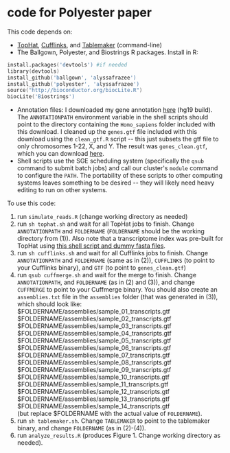 code for Polyester paper
==============

This code depends on:
* [TopHat](http://tophat.cbcb.umd.edu/index.shtml), [Cufflinks](http://cufflinks.cbcb.umd.edu/), and [Tablemaker](https://github.com/alyssafrazee/ballgown/tree/master/tablemaker) (command-line)
* The Ballgown, Polyester, and Biostrings R packages. Install in R:
```S
install.packages('devtools') #if needed
library(devtools)
install_github('ballgown', 'alyssafrazee')
install_github('polyester', 'alyssafrazee')
source("http://bioconductor.org/biocLite.R")
biocLite('Biostrings')
```
* Annotation files: I downloaded my gene annotation [here](http://tophat.cbcb.umd.edu/igenomes.shtml) (hg19 build). The `ANNOTATIONPATH` environment variable in the shell scripts should point to the directory containing the `Homo_sapiens` folder included with this download. I cleaned up the `genes.gtf` file included with this download using the `clean_gtf.R` script -- this just subsets the gtf file to only chromosomes 1-22, X, and Y. The result was `genes_clean.gtf`, which you can download [here](https://drive.google.com/file/d/0B2HiqINPidEUelF3MkdxMXNNYlE/edit?usp=sharing). 
* Shell scripts use the SGE scheduling system (specifically the `qsub` command to submit batch jobs) and call our cluster's `module` command to configure the `PATH`. The portability of these scripts to other computing systems leaves something to be desired -- they will likely need heavy editing to run on other systems.

To use this code:  
  1. run `simulate_reads.R` (change working directory as needed)  
  2. run `sh tophat.sh` and wait for all TopHat jobs to finish. Change `ANNOTATIONPATH` and `FOLDERNAME` (`FOLDERNAME` should be the working directory from (1)). Also note that a transcriptome index was pre-built for TopHat using [this shell script and dummy fasta files](https://github.com/alyssafrazee/ballgown_code/tree/master/simulations/tophat_transcriptome).  
  3. run `sh cufflinks.sh` and wait for all Cufflinks jobs to finish. Change `ANNOTATIONPATH` and `FOLDERNAME` (same as in (2)), `CUFFLINKS` (to point to your Cufflinks binary), and `GTF` (to point to `genes_clean.gtf`)  
  4. run `qsub cuffmerge.sh` and wait for the merge to finish. Change `ANNOTATIONPATH`, and `FOLDERNAME` (as in (2) and (3)), and change `CUFFMERGE` to point to your Cuffmerge binary. You should also create an `assemblies.txt` file in the `assemblies` folder (that was generated in (3)), which should look like:
        $FOLDERNAME/assemblies/sample_01_transcripts.gtf  
        $FOLDERNAME/assemblies/sample_02_transcripts.gtf  
        $FOLDERNAME/assemblies/sample_03_transcripts.gtf  
        $FOLDERNAME/assemblies/sample_04_transcripts.gtf  
        $FOLDERNAME/assemblies/sample_05_transcripts.gtf  
        $FOLDERNAME/assemblies/sample_06_transcripts.gtf  
        $FOLDERNAME/assemblies/sample_07_transcripts.gtf  
        $FOLDERNAME/assemblies/sample_08_transcripts.gtf  
        $FOLDERNAME/assemblies/sample_09_transcripts.gtf  
        $FOLDERNAME/assemblies/sample_10_transcripts.gtf  
        $FOLDERNAME/assemblies/sample_11_transcripts.gtf  
        $FOLDERNAME/assemblies/sample_12_transcripts.gtf  
        $FOLDERNAME/assemblies/sample_13_transcripts.gtf  
        $FOLDERNAME/assemblies/sample_14_transcripts.gtf  
  (but replace $FOLDERNAME with the actual value of `FOLDERNAME`).  
  5. run `sh tablemaker.sh`. Change `TABLEMAKER` to point to the tablemaker binary, and change `FOLDERNAME` (as in (2)-(4)).  
  6. run `analyze_results.R` (produces Figure 1. Change working directory as needed).   


